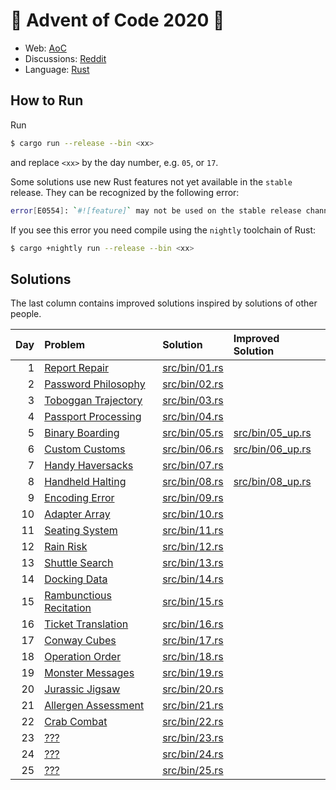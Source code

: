 # :christmas_tree: Advent of Code 2020 :christmas_tree:

- Web: [AoC](https://adventofcode.com/2020)
- Discussions: [Reddit](https://www.reddit.com/r/adventofcode/)
- Language: [Rust](https://www.rust-lang.org/)

## How to Run
Run
```bash
$ cargo run --release --bin <xx>
```
and replace `<xx>` by the day number, e.g. `05`, or `17`.

Some solutions use new Rust features not yet available in the `stable` release.
They can be recognized by the following error:
```bash
error[E0554]: `#![feature]` may not be used on the stable release channel
```
If you see this error you need compile using the `nightly` toolchain of Rust:
```bash
$ cargo +nightly run --release --bin <xx>
```

## Solutions
The last column contains improved solutions inspired by solutions of other people.

| Day | Problem | Solution | Improved Solution |
|----:|:--------|:---------|:------------------|
|   1 | [Report Repair](https://adventofcode.com/2020/day/1) | [src/bin/01.rs](src/bin/01.rs) |  |
|   2 | [Password Philosophy](https://adventofcode.com/2020/day/2) | [src/bin/02.rs](src/bin/02.rs) |  |
|   3 | [Toboggan Trajectory](https://adventofcode.com/2020/day/3) | [src/bin/03.rs](src/bin/03.rs) |  |
|   4 | [Passport Processing](https://adventofcode.com/2020/day/4) | [src/bin/04.rs](src/bin/04.rs) |  |
|   5 | [Binary Boarding](https://adventofcode.com/2020/day/5) | [src/bin/05.rs](src/bin/05.rs) | [src/bin/05_up.rs](src/bin/05_up.rs) |
|   6 | [Custom Customs](https://adventofcode.com/2020/day/6) | [src/bin/06.rs](src/bin/06.rs) | [src/bin/06_up.rs](src/bin/06_up.rs) |
|   7 | [Handy Haversacks](https://adventofcode.com/2020/day/7) | [src/bin/07.rs](src/bin/07.rs) |  |
|   8 | [Handheld Halting](https://adventofcode.com/2020/day/8) | [src/bin/08.rs](src/bin/08.rs) | [src/bin/08_up.rs](src/bin/08_up.rs) |
|   9 | [Encoding Error](https://adventofcode.com/2020/day/9) | [src/bin/09.rs](src/bin/09.rs) |  |
|  10 | [Adapter Array](https://adventofcode.com/2020/day/10) | [src/bin/10.rs](src/bin/10.rs) |  |
|  11 | [Seating System](https://adventofcode.com/2020/day/11) | [src/bin/11.rs](src/bin/11.rs) |  |
|  12 | [Rain Risk](https://adventofcode.com/2020/day/12) | [src/bin/12.rs](src/bin/12.rs) |  |
|  13 | [Shuttle Search](https://adventofcode.com/2020/day/13) | [src/bin/13.rs](src/bin/13.rs) |  |
|  14 | [Docking Data](https://adventofcode.com/2020/day/14) | [src/bin/14.rs](src/bin/14.rs) |  |
|  15 | [Rambunctious Recitation](https://adventofcode.com/2020/day/15) | [src/bin/15.rs](src/bin/15.rs) |  |
|  16 | [Ticket Translation](https://adventofcode.com/2020/day/16) | [src/bin/16.rs](src/bin/16.rs) |  |
|  17 | [Conway Cubes](https://adventofcode.com/2020/day/17) | [src/bin/17.rs](src/bin/17.rs) |  |
|  18 | [Operation Order](https://adventofcode.com/2020/day/18) | [src/bin/18.rs](src/bin/18.rs) |  |
|  19 | [Monster Messages](https://adventofcode.com/2020/day/19) | [src/bin/19.rs](src/bin/19.rs) |  |
|  20 | [Jurassic Jigsaw](https://adventofcode.com/2020/day/20) | [src/bin/20.rs](src/bin/20.rs) |  |
|  21 | [Allergen Assessment](https://adventofcode.com/2020/day/21) | [src/bin/21.rs](src/bin/21.rs) |  |
|  22 | [Crab Combat](https://adventofcode.com/2020/day/22) | [src/bin/22.rs](src/bin/22.rs) |  |
|  23 | [???](https://adventofcode.com/2020/day/23) | [src/bin/23.rs](src/bin/23.rs) |  |
|  24 | [???](https://adventofcode.com/2020/day/24) | [src/bin/24.rs](src/bin/24.rs) |  |
|  25 | [???](https://adventofcode.com/2020/day/25) | [src/bin/25.rs](src/bin/25.rs) |  |
